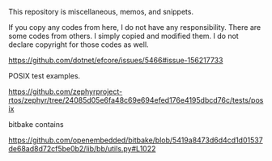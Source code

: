 This repository is miscellaneous, memos, and snippets.


If you copy any codes from here, I do not have any responsibility.
There are some codes from others. 
I simply copied and modified them. I do not declare copyright for those codes as well.


https://github.com/dotnet/efcore/issues/5466#issue-156217733

POSIX test examples.

https://github.com/zephyrproject-rtos/zephyr/tree/24085d05e6fa48c69e694efed176e4195dbcd76c/tests/posix

bitbake contains

https://github.com/openembedded/bitbake/blob/5419a8473d6d4cd1d01537de68ad8d72cf5be0b2/lib/bb/utils.py#L1022
